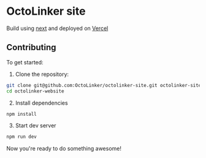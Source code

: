 # OctoLinker site

Build using [next](https://github.com/zeit/next.js/) and deployed on [Vercel](https://vercel.com)


## Contributing

To get started:

1. Clone the repository:

```bash
git clone git@github.com:OctoLinker/octolinker-site.git octolinker-site
cd octolinker-website
```

2. Install dependencies

```bash
npm install
```

3. Start dev server

```bash
npm run dev
```

Now you're ready to do something awesome!